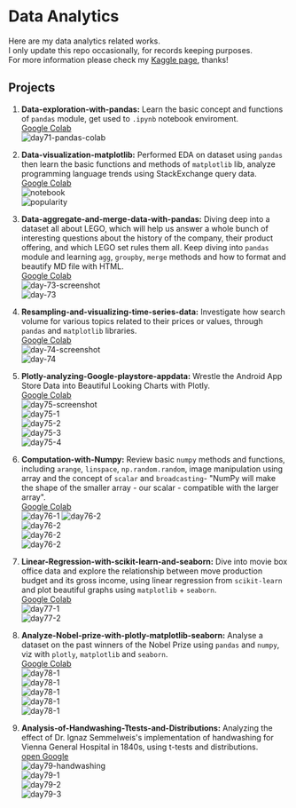 # Data Analytics
Here are my data analytics related works.  
I only update this repo occasionally, for records keeping purposes.  
For more information please check my [Kaggle page](https://www.kaggle.com/angelcc), thanks!  
## Projects
1. **Data-exploration-with-pandas:** Learn the basic concept and functions of `pandas` module, get used to `.ipynb` notebook enviroment.  
[Google Colab](https://colab.research.google.com/drive/1M6zKkEcVuUa2faFtK4MkyPiDTF_oS-PD?usp=sharing)  
![day71-pandas-colab](./img/day71-data-science.gif)  

2. **Data-visualization-matplotlib:** Performed EDA on dataset using `pandas` then learn the basic functions and methods of `matplotlib` lib, analyze programming language trends using StackExchange query data.  
[Google Colab](https://colab.research.google.com/drive/1ZbayOu2tKXJW_W7O__z5ZQ_RV4s1-BNr?usp=sharing)  
![notebook](./img/day72-data-viz1.gif)  
![popularity](./img/day72-data-viz.gif)  

3. **Data-aggregate-and-merge-data-with-pandas:** Diving deep into a dataset all about LEGO, which will help us answer a whole bunch of interesting questions about the history of the company, their product offering, and which LEGO set rules them all. Keep diving into `pandas` module and learning `agg`, `groupby`, `merge` methods and how to format and beautify MD file with HTML.  
[Google Colab](https://colab.research.google.com/drive/1tRpyl94MWhNTMm5ouAW5AQ4o1jqqU4wN?usp=sharing)  
![day-73-screenshot](./img/day73-data-science.gif)  
![day-73](./img/day-73-lego.png)  

4. **Resampling-and-visualizing-time-series-data:** Investigate how search volume for various topics related to their prices or values, through `pandas` and `matplotlib` libraries.  
[Google Colab](https://colab.research.google.com/drive/1iN3VAcKX6VeBty6cvGNEzNnANiHa_ORf?usp=sharing)  
![day-74-screenshot](./img/day74-resampling-and-visualising-time-series-data.gif)  
![day-74](./img/day74-google-trend.png)  

5. **Plotly-analyzing-Google-playstore-appdata:** Wrestle the Android App Store Data into Beautiful Looking Charts with Plotly.  
[Google Colab](https://colab.research.google.com/drive/1Ngxezt33BE1AIbHhQSoXSieSirOHGU0t?usp=sharing)  
![day75-screenshot](./img/day75-plotly-analyzing-google-playstore.gif)  
![day75-1](./img/day75-google-playstore1.png)  
![day75-2](./img/day75-google-playstore2.png)  
![day75-3](./img/day75-google-playstore3.png)  
![day75-4](./img/day75-google-playstore4.png)  

6. **Computation-with-Numpy:** Review basic `numpy` methods and functions, including `arange`, `linspace`, `np.random.random`, image manipulation using array and the concept of `scalar` and `broadcasting`- "NumPy will make the shape of the smaller array - our scalar - compatible with the larger array".  
[Google Colab](https://colab.research.google.com/drive/1JaFKdppfdIZ_uBfiOAuC4uhn8F5NDQRU?usp=sharing)  
![day76-1](./img/day76-data-with-numpy.gif) 
![day76-2](./img/day76-recoon.png)   
![day76-2](./img/day76-recoon-grey.png)  
![day76-2](./img/day76-recoon-grey2.png)  
![day76-2](./img/day76-recoon-grey34.png)  

7. **Linear-Regression-with-scikit-learn-and-seaborn:** Dive into movie box office data and explore the relationship between move production budget and its gross income, using linear regression from `scikit-learn` and plot beautiful graphs using `matplotlib` + `seaborn`.  
[Google Colab](https://colab.research.google.com/drive/1eyAri1k7wACnbbty5lbn4nWTBOx6rzVM?usp=sharing)  
![day77-1](./img/day77-linear-regression-seaborn.gif)  
![day77-2](./img/day77-1.png)  

8. **Analyze-Nobel-prize-with-plotly-matplotlib-seaborn:** Analyse a dataset on the past winners of the Nobel Prize using `pandas` and `numpy`, viz with `plotly`, `matplotlib` and `seaborn`.  
[Google Colab](https://colab.research.google.com/drive/1ZulTM0NykyPPL4h5o5y5COpnLP5wtv6L?usp=sharing)  
![day78-1](./img/day78-nobel-prize-with-plotly-matplotlib-seaborn.gif)  
![day78-1](./img/day78-2.png)  
![day78-1](./img/day78-3.png)  
![day78-1](./img/day78-5.png)  
![day78-1](./img/day78-6.png)  

9. **Analysis-of-Handwashing-Ttests-and-Distributions:** Analyzing the effect of Dr. Ignaz Semmelweis's implementation of handwashing for Vienna General Hospital in 1840s, using t-tests and distributions.  
[open Google](https://colab.research.google.com/drive/1HQeV68YywJjRc69mvuI6gIr6_ZJpAQgT?usp=sharing)  
![day79-handwashing](./img/day79-washing-hands.gif)  
![day79-1](./img/day79-1.png)  
![day79-2](./img/day79-2.png)  
![day79-3](./img/day79-3.png)  